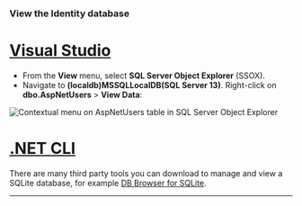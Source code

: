 ### View the Identity database

# [Visual Studio](#tab/visual-studio) 

* From the **View** menu, select **SQL Server Object Explorer** (SSOX).
* Navigate to **(localdb)MSSQLLocalDB(SQL Server 13)**. Right-click on **dbo.AspNetUsers** > **View Data**:

![Contextual menu on AspNetUsers table in SQL Server Object Explorer](~/security/authentication/accconfirm/_static/ssox.png)

# [.NET CLI](#tab/net-cli)

There are many third party tools you can download to manage and view a SQLite database, for example [DB Browser for SQLite](https://sqlitebrowser.org/).

---